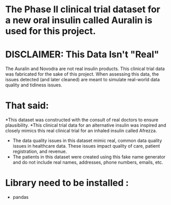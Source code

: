 # The Phase II clinical trial dataset for a new oral insulin called Auralin is used for this project.

# DISCLAIMER: This Data Isn't "Real"
The Auralin and Novodra are not real insulin products. This clinical trial data was fabricated for 
the sake of this project. When assessing this data, the issues detected (and later cleaned) 
are meant to simulate real-world data quality and tidiness issues.
 
# That said: 
*This dataset was constructed with the consult of real doctors to ensure plausibility.
*This clinical trial data for an alternative insulin was inspired and closely mimics this real 
clinical trial for an inhaled insulin called Afrezza.
* The data quality issues in this dataset mimic real, common data quality issues in healthcare data.
These issues impact quality of care, patient registration, and revenue.
* The patients in this dataset were created using this fake name generator and do not include real names, 
addresses, phone numbers, emails, etc.

# Library need to be installed :
* pandas
